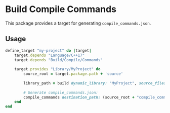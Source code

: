 # Build Compile Commands

This package provides a target for generating `compile_commands.json`.

## Usage

```ruby
define_target "my-project" do |target|
	target.depends "Language/C++17"
	target.depends "Build/Compile/Commands"
	
	target.provides "Library/MyProject" do
		source_root = target.package.path + 'source'
		
		library_path = build dynamic_library: "MyProject", source_files: source_root.glob('**/*.{c,cpp}')
		
		# Generate compile_commands.json:
		compile_commands destination_path: (source_root + "compile_commands.json")
	end
end
```
